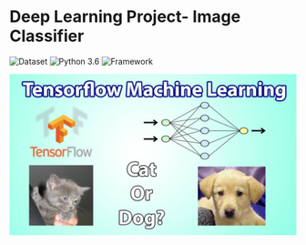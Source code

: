 # Deep Learning Project- Image Classifier
![Dataset](https://img.shields.io/badge/Dataset-Kaggle-blue.svg) ![Python 3.6](https://img.shields.io/badge/Python-3.6-brightgreen.svg) ![Framework](https://img.shields.io/badge/Framework-Keras/TensorFlow-orange.svg)

![DL](https://github.com/pundriks3103/Image-Classifier/blob/main/img.jpg?raw=true)

